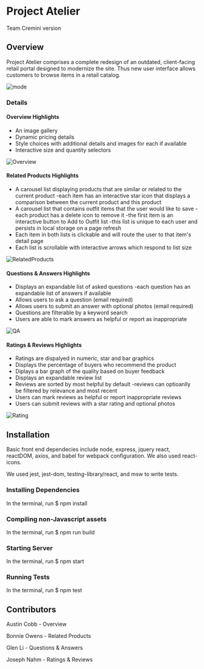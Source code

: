 # Project Atelier
Team Cremini version


## Overview
Project Atelier comprises a complete redesign of an outdated, client-facing retail portal designed to modernize the site. Thus new user interface allows customers to browse items in a retail catalog.

![mode](https://user-images.githubusercontent.com/82000132/150626153-bf2ac165-52cc-408d-8e8c-5f2f88223269.gif)

### Details
#### Overview Highlights
* An image gallery
* Dynamic pricing details
* Style choices with additional details and images for each if available
* Interactive size and quantity selectors
 
![Overview](https://user-images.githubusercontent.com/82000132/150625406-008175d6-98ec-4950-b3ed-8954e7cd7ceb.gif)

#### Related Products Highlights
* A carousel list displaying products that are similar
  or related to the current product
  -each item has an interactive star icon that displays
   a comparison between the current product and this product
* A carousel list that contains outfit items that the user would like to save
  -each product has a delete icon to remove it
  -the first item is an interactive button to Add to Outfit list
  -this list is unique to each user and persists in local storage on a page refresh
* Each item in both lists is clickable and will route the user to that item's detail page
* Each list is scrollable with interactive arrows which respond to list size

![RelatedProducts](https://user-images.githubusercontent.com/82000132/150625410-b4416694-99e8-4802-9d63-4d2cc2831e5d.gif)

#### Questions & Answers Highlights
* Displays an expandable list of asked questions
  -each question has an expandable list of answers if available
* Allows users to ask a question (email required)
* Allows users to submit an answer with optional photos (email required)
* Questions are filterable by a keyword search
* Users are able to mark answers as helpful or report as inappropriate

![QA](https://user-images.githubusercontent.com/82000132/150625416-71377225-3bb1-4253-9708-269558564034.gif)

#### Ratings & Reviews Highlights
* Ratings are dispalyed in numeric, star and bar graphics
* Displays the percentage of buyers who recommend the product
* Diplays a bar graph of the quality based on buyer feedback
* Displays an expandable review list
* Reviews are sorted by most helpful by default
 -reviews can optioanlly be filtered by relevance and most recent
* Users can mark reviews as helpful or report inappropriate reviews
* Users can submit reviews with a star rating and optional photos

![Rating](https://user-images.githubusercontent.com/82000132/150625418-40981e4e-8e57-4dcb-a35c-02d82a28dd62.gif)


## Installation
Basic front end dependecies include node, express, jquery react, reactDOM, axios, and babel for webpack configuration. We also used react-icons.

We used jest, jest-dom, testing-library/react, and msw to write tests.

### Installing Dependencies
In the terminal, run $ npm install

### Compiling non-Javascript assets
In the terminal, run $ npm run build

### Starting Server
In the terminal, run $ npm start

### Running Tests
In the terminal, run $ npm test

## Contributors
Austin Cobb - Overview

Bonnie Owens - Related Products

Glen Li - Questions & Answers

Joseph Nahm - Ratings & Reviews
